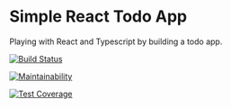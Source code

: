 # Simple React Todo App

Playing with React and Typescript by building a todo app.

[![Build Status](https://travis-ci.org/antoine-briand/react-todo.svg?branch=master)](https://travis-ci.org/antoine-briand/react-todo)

[![Maintainability](https://api.codeclimate.com/v1/badges/e12e77409b9838d1dd52/maintainability)](https://codeclimate.com/github/antoine-briand/react-todo/maintainability)

[![Test Coverage](https://api.codeclimate.com/v1/badges/e12e77409b9838d1dd52/test_coverage)](https://codeclimate.com/github/antoine-briand/react-todo/test_coverage)
